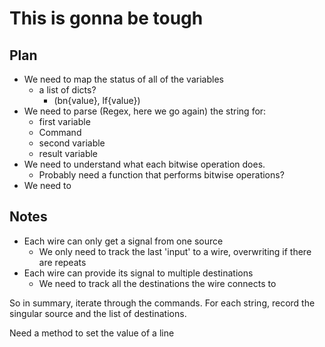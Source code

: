 # This is gonna be tough

## Plan
- We need to map the status of all of the variables
  - a list of dicts?
    - (bn{value}, lf{value})
- We need to parse (Regex, here we go again) the string for:
  - first variable
  - Command
  - second variable
  - result variable
- We need to understand what each bitwise operation does.
  - Probably need a function that performs bitwise operations?
- We need to

## Notes
- Each wire can only get a signal from one source
  - We only need to track the last 'input' to a wire, overwriting if there are repeats
- Each wire can provide its signal to multiple destinations
  - We need to track all the destinations the wire connects to


So in summary, iterate through the commands. For each string, record the singular source and the list of destinations.

Need a method to set the value of a line
